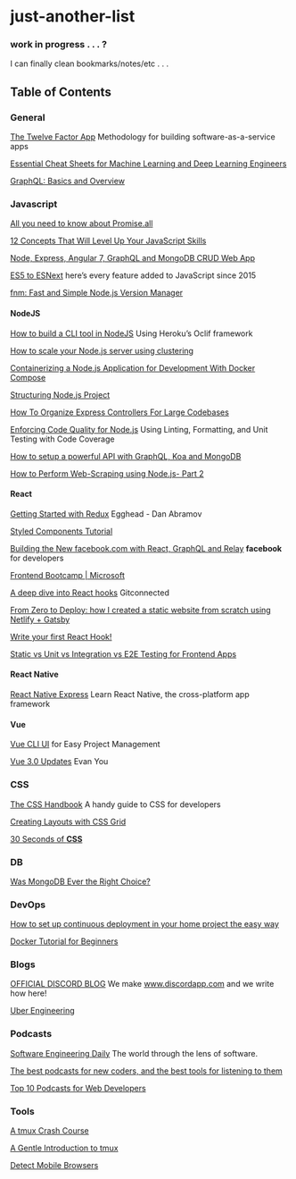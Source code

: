 # just-another-list

### work in progress . . . ?


I can finally clean bookmarks/notes/etc . . .


## Table of Contents

### General

[The Twelve Factor App](https://12factor.net/) Methodology for building software-as-a-service apps

[Essential Cheat Sheets for Machine Learning and Deep Learning Engineers](https://startupsventurecapital.com/essential-cheat-sheets-for-machine-learning-and-deep-learning-researchers-efb6a8ebd2e5) 

[GraphQL: Basics and Overview](https://levelup.gitconnected.com/graphql-basics-469c7d8db1a6) 



### Javascript

[All you need to know about Promise.all](https://medium.freecodecamp.org/promise-all-in-javascript-with-example-6c8c5aea3e32) 

[12 Concepts That Will Level Up Your JavaScript Skills](https://hackernoon.com/12-javascript-concepts-that-will-level-up-your-development-skills-b37d16ad7104) 

[Node, Express, Angular 7, GraphQL and MongoDB CRUD Web App](https://www.djamware.com/post/5c75d68880aca754f7a9d1ed/node-express-angular-7-graphql-and-mongodb-crud-web-app) 

[ES5 to ESNext](https://medium.freecodecamp.org/es5-to-esnext-heres-every-feature-added-to-javascript-since-2015-d0c255e13c6e) here’s every feature added to JavaScript since 2015

[fnm: Fast and Simple Node.js Version Manager](https://hackernoon.com/fnm-fast-and-simple-node-js-version-manager-df82c37d4e87) 




#### NodeJS

[How to build a CLI tool in NodeJS](https://medium.freecodecamp.org/how-to-build-a-cli-tool-in-nodejs-bc4f67d898ec) Using Heroku’s Oclif framework

[How to scale your Node.js server using clustering](https://medium.freecodecamp.org/how-to-scale-your-node-js-server-using-clustering-c8d43c656e8f) 

[Containerizing a Node.js Application for Development With Docker Compose](https://www.digitalocean.com/community/tutorials/containerizing-a-node-js-application-for-development-with-docker-compose) 

[Structuring Node.js Project](https://dev.to/vukhanhtruong/structuring-nodejs-project-204e) 

[How To Organize Express Controllers For Large Codebases](https://medium.freecodecamp.org/how-to-organize-express-controllers-for-large-codebases-2d8284bbf817) 

[Enforcing Code Quality for Node.js](https://hackernoon.com/enforcing-code-quality-for-node-js-c3b837d7ae17) Using Linting, Formatting, and Unit Testing with Code Coverage

[How to setup a powerful API with GraphQL, Koa and MongoDB](https://www.strilliant.com/2019/01/27/how-to-setup-a-powerful-api-with-graphql-koa-and-mongodb/) 

[How to Perform Web-Scraping using Node.js- Part 2](https://blog.bitsrc.io/how-to-perform-web-scraping-using-node-js-part-2-7a365aeedb43) 




#### React

[Getting Started with Redux](https://egghead.io/courses/getting-started-with-redux) Egghead - Dan Abramov

[Styled Components Tutorial](https://www.robinwieruch.de/react-styled-components/) 

[Building the New facebook.com with React, GraphQL and Relay](https://developers.facebook.com/videos/2019/building-the-new-facebookcom-with-react-graphql-and-relay/) __facebook__ for developers

[Frontend Bootcamp | Microsoft](https://microsoft.github.io/frontend-bootcamp/) 

[A deep dive into React hooks](https://levelup.gitconnected.com/dissecting-react-hooks-how-to-use-them-and-are-they-replacing-redux-4bb96fa7569d) Gitconnected

[From Zero to Deploy: how I created a static website from scratch using Netlify + Gatsby](https://medium.freecodecamp.org/from-zero-to-deploy-how-i-created-a-static-website-from-scratch-using-netlify-gatsby-ebca82612ffd)

[Write your first React Hook!](https://hashnode.com/post/write-your-first-react-hook-cjrt8lfci00aw18s1z8v9s06n)

[Static vs Unit vs Integration vs E2E Testing for Frontend Apps](https://kentcdodds.com/blog/unit-vs-integration-vs-e2e-tests)




####  React Native

[React Native Express](http://www.reactnativeexpress.com/) Learn React Native, the cross-platform app framework



#### Vue

[Vue CLI UI](https://auth0.com/blog/vue-cli-ui-for-easy-project-management/)  for Easy Project Management

[Vue 3.0 Updates](https://www.vuemastery.com/conferences/vueconf-toronto-2018/vue-3-0-updates/)  Evan You



### CSS

[The CSS Handbook](https://medium.freecodecamp.org/the-css-handbook-a-handy-guide-to-css-for-developers-b56695917d11) A handy guide to CSS for developers

[Creating Layouts with CSS Grid](https://www.sitepoint.com/creating-css-grid-layouts/)

[30 Seconds of __CSS__](https://30-seconds.github.io/30-seconds-of-css/)


### DB

[Was MongoDB Ever the Right Choice?](https://www.simplethread.com/was-mongodb-ever-the-right-choice/) 


### DevOps

[How to set up continuous deployment in your home project the easy way](https://medium.freecodecamp.org/how-to-set-up-continuous-deployment-in-your-home-project-the-easy-way-41b84a467eed) 


[Docker Tutorial for Beginners](https://hashnode.com/post/docker-tutorial-for-beginners-cjrj2hg5001s2ufs1nker9he2) 




### Blogs

[OFFICIAL DISCORD BLOG](https://blog.discordapp.com/)  We make www.discordapp.com and we write how here!

[Uber Engineering](https://eng.uber.com/)


### Podcasts

[Software Engineering Daily](https://softwareengineeringdaily.com/category/all-episodes/exclusive-content/Podcast/)  The world through the lens of software. 

[The best podcasts for new coders, and the best tools for listening to them](https://medium.freecodecamp.org/the-best-podcasts-for-new-coders-and-the-best-tools-for-listening-to-them-df393b1c8dc) 

[Top 10 Podcasts for Web Developers](https://scotch.io/bar-talk/top-10-podcasts-for-web-developers) 



### Tools

[A tmux Crash Course](https://thoughtbot.com/blog/a-tmux-crash-course) 

[A Gentle Introduction to tmux](https://hackernoon.com/a-gentle-introduction-to-tmux-8d784c404340) 

[Detect Mobile Browsers](http://detectmobilebrowsers.com/) 










